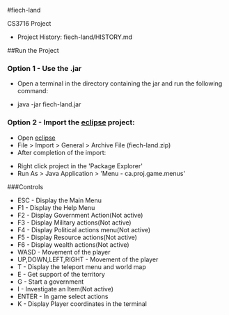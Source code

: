 #fiech-land

CS3716 Project
* Project History: fiech-land/HISTORY.md

##Run the Project

### Option 1 - Use the .jar
+ Open a terminal in the directory containing the jar and run the following command:
 * java -jar fiech-land.jar
 
### Option 2 - Import the [eclipse](http://www.eclipse.org/) project:
+ Open [eclipse](http://www.eclipse.org/)
+ File > Import > General > Archive File (fiech-land.zip)
+ After completion of the import:
 * Right click project in the 'Package Explorer'
 * Run As > Java Application > 'Menu - ca.proj.game.menus'
 
###Controls
+ ESC - Display the Main Menu
+ F1 - Display the Help Menu
+ F2 - Display Government Action(Not active)
+ F3 - Display Military actions(Not active)
+ F4 - Display Political actions menu(Not active)
+ F5 - Display Resource actions(Not active)
+ F6 - Display wealth actions(Not active)
+ WASD - Movement of the player
+ UP,DOWN,LEFT,RIGHT - Movement of the player
+ T - Display the teleport menu and world map
+ E - Get support of the territory
+ G - Start a government
+ I - Investigate an Item(Not active)
+ ENTER - In game select actions
+ K - Display Player coordinates in the terminal
